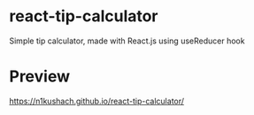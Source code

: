 # react-tip-calculator
Simple tip calculator, made with React.js using useReducer hook

# Preview 
https://n1kushach.github.io/react-tip-calculator/
